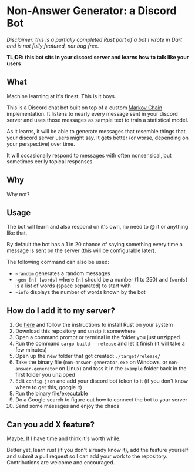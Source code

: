 Non-Answer Generator: a Discord Bot
===================================

_Disclaimer: this is a partially completed Rust port of a bot I wrote in Dart and is not fully featured, nor bug free._

**TL;DR: this bot sits in your discord server and learns how to talk like your users**

What
----
Machine learning at it's finest. This is it boys.

This is a Discord chat bot built on top of a custom [Markov Chain](https://en.wikipedia.org/wiki/Markov_chain) implementation.  It listens to nearly every message sent in your discord server and uses those messages as sample text to train a statistical model.  

As it learns, it will be able to generate messages that resemble things that your discord server users might say. It gets better (or worse, depending on your perspective) over time.

It will occasionally respond to messages with often nonsensical, but sometimes eerily topical responses.

Why
----

Why not?

Usage
-----

The bot will learn and also respond on it's own, no need to @ it or anything like that.

By default the bot has a 1 in 20 chance of saying something every time a message is sent on the server (this will be configurable later).

The following command can also be used:
- `~random` generates a random messages
- `~gen [n] [words]` where `[n]` should be a number (1 to 250) and `[words]` is a list of words (space separated) to start with
- `~info` displays the number of words known by the bot

How do I add it to my server?
------------

1. Go [here](https://www.rust-lang.org/en-US/install.html) and follow the instructions to install Rust on your system
2. Download this repository and unzip it somewhere
3. Open a command prompt or terminal in the folder you just unzipped
4. Run the command `cargo build --release` and let it finish (it will take a few minutes)
5. Open up the new folder that got created: `./target/release/`
6. Take the binary file (`non-answer-generator.exe` on Windows, or `non-answer-generator` on Linux) and toss it in the `example` folder back in the first folder you unzipped
7. Edit `config.json` and add your discord bot token to it (if you don't know where to get this, google it)
8. Run the binary file/executable
9. Do a Google search to figure out how to connect the bot to your server
10. Send some messages and enjoy the chaos

Can you add X feature?
------------

Maybe. If I have time and think it's worth while.

Better yet, learn rust (if you don't already know it), add the feature yourself and submit a pull request so I can add your work to the repository.  Contributions are welcome and encouraged.
